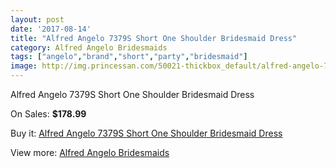 ```yaml
---
layout: post
date: '2017-08-14'
title: "Alfred Angelo 7379S Short One Shoulder Bridesmaid Dress"
category: Alfred Angelo Bridesmaids
tags: ["angelo","brand","short","party","bridesmaid"]
image: http://img.princessan.com/50021-thickbox_default/alfred-angelo-7379s-short-one-shoulder-bridesmaid-dress.jpg
---
```

Alfred Angelo 7379S Short One Shoulder Bridesmaid Dress

On Sales: **$178.99**
<a href="https://www.princessan.com/en/alfred-angelo-bridesmaids/22562-alfred-angelo-7379s-short-one-shoulder-bridesmaid-dress.html"><amp-img layout="responsive" width="600" height="600" src="//img.princessan.com/50021-thickbox_default/alfred-angelo-7379s-short-one-shoulder-bridesmaid-dress.jpg" alt="Alfred Angelo 7379S Short One Shoulder Bridesmaid Dress 0" /></a>
<a href="https://www.princessan.com/en/alfred-angelo-bridesmaids/22562-alfred-angelo-7379s-short-one-shoulder-bridesmaid-dress.html"><amp-img layout="responsive" width="600" height="600" src="//img.princessan.com/50022-thickbox_default/alfred-angelo-7379s-short-one-shoulder-bridesmaid-dress.jpg" alt="Alfred Angelo 7379S Short One Shoulder Bridesmaid Dress 1" /></a>

Buy it: [Alfred Angelo 7379S Short One Shoulder Bridesmaid Dress](https://www.princessan.com/en/alfred-angelo-bridesmaids/22562-alfred-angelo-7379s-short-one-shoulder-bridesmaid-dress.html "Alfred Angelo 7379S Short One Shoulder Bridesmaid Dress")

View more: [Alfred Angelo Bridesmaids](https://www.princessan.com/en/192-alfred-angelo-bridesmaids "Alfred Angelo Bridesmaids")